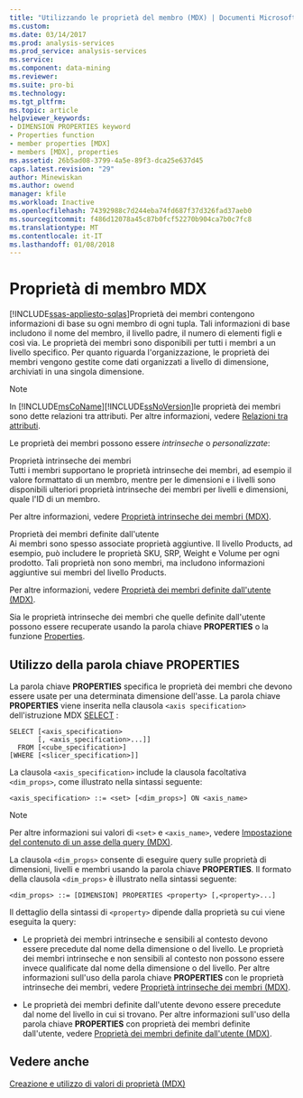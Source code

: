 ```yaml
---
title: "Utilizzando le proprietà del membro (MDX) | Documenti Microsoft"
ms.custom: 
ms.date: 03/14/2017
ms.prod: analysis-services
ms.prod_service: analysis-services
ms.service: 
ms.component: data-mining
ms.reviewer: 
ms.suite: pro-bi
ms.technology: 
ms.tgt_pltfrm: 
ms.topic: article
helpviewer_keywords:
- DIMENSION PROPERTIES keyword
- Properties function
- member properties [MDX]
- members [MDX], properties
ms.assetid: 26b5ad08-3799-4a5e-89f3-dca25e637d45
caps.latest.revision: "29"
author: Minewiskan
ms.author: owend
manager: kfile
ms.workload: Inactive
ms.openlocfilehash: 74392988c7d244eba74fd687f37d326fad37aeb0
ms.sourcegitcommit: f486d12078a45c87b0fcf52270b904ca7b0c7fc8
ms.translationtype: MT
ms.contentlocale: it-IT
ms.lasthandoff: 01/08/2018
---
```

# <a name="mdx-member-properties"></a>Proprietà di membro MDX
[!INCLUDE[ssas-appliesto-sqlas](../../../includes/ssas-appliesto-sqlas.md)]Proprietà dei membri contengono informazioni di base su ogni membro di ogni tupla. Tali informazioni di base includono il nome del membro, il livello padre, il numero di elementi figli e così via. Le proprietà dei membri sono disponibili per tutti i membri a un livello specifico. Per quanto riguarda l'organizzazione, le proprietà dei membri vengono gestite come dati organizzati a livello di dimensione, archiviati in una singola dimensione.  
  
> [!NOTE]  
>  In [!INCLUDE[msCoName](../../../includes/msconame-md.md)][!INCLUDE[ssNoVersion](../../../includes/ssnoversion-md.md)]le proprietà dei membri sono dette relazioni tra attributi. Per altre informazioni, vedere [Relazioni tra attributi](../../../analysis-services/multidimensional-models-olap-logical-dimension-objects/attribute-relationships.md).  
  
 Le proprietà dei membri possono essere *intrinseche* o *personalizzate*:  
  
 Proprietà intrinseche dei membri  
 Tutti i membri supportano le proprietà intrinseche dei membri, ad esempio il valore formattato di un membro, mentre per le dimensioni e i livelli sono disponibili ulteriori proprietà intrinseche dei membri per livelli e dimensioni, quale l'ID di un membro.  
  
 Per altre informazioni, vedere [Proprietà intrinseche dei membri &#40;MDX&#41;](../../../analysis-services/multidimensional-models/mdx/mdx-member-properties-intrinsic-member-properties.md).  
  
 Proprietà dei membri definite dall'utente  
 Ai membri sono spesso associate proprietà aggiuntive. Il livello Products, ad esempio, può includere le proprietà SKU, SRP, Weight e Volume per ogni prodotto. Tali proprietà non sono membri, ma includono informazioni aggiuntive sui membri del livello Products.  
  
 Per altre informazioni, vedere [Proprietà dei membri definite dall'utente &#40;MDX&#41;](../../../analysis-services/multidimensional-models/mdx/mdx-member-properties-user-defined-member-properties.md).  
  
 Sia le proprietà intrinseche dei membri che quelle definite dall'utente possono essere recuperate usando la parola chiave **PROPERTIES** o la funzione [Properties](../../../mdx/properties-mdx.md).  
  
## <a name="using-the-properties-keyword"></a>Utilizzo della parola chiave PROPERTIES  
 La parola chiave **PROPERTIES** specifica le proprietà dei membri che devono essere usate per una determinata dimensione dell'asse. La parola chiave **PROPERTIES** viene inserita nella clausola `<axis specification>` dell'istruzione MDX [SELECT](../../../mdx/mdx-data-manipulation-select.md) :  
  
```  
SELECT [<axis_specification>  
       [, <axis_specification>...]]  
  FROM [<cube_specification>]  
[WHERE [<slicer_specification>]]  
```  
  
 La clausola `<axis_specification>` include la clausola facoltativa `<dim_props>`, come illustrato nella sintassi seguente:  
  
```  
<axis_specification> ::= <set> [<dim_props>] ON <axis_name>  
```  
  
> [!NOTE]  
>  Per altre informazioni sui valori di `<set>` e `<axis_name>`, vedere [Impostazione del contenuto di un asse della query &#40;MDX&#41;](../../../analysis-services/multidimensional-models/mdx/mdx-query-and-slicer-axes-specify-the-contents-of-a-query-axis.md).  
  
 La clausola `<dim_props>` consente di eseguire query sulle proprietà di dimensioni, livelli e membri usando la parola chiave **PROPERTIES**. Il formato della clausola `<dim_props>` è illustrato nella sintassi seguente:  
  
```  
<dim_props> ::= [DIMENSION] PROPERTIES <property> [,<property>...]  
```  
  
 Il dettaglio della sintassi di `<property>` dipende dalla proprietà su cui viene eseguita la query:  
  
-   Le proprietà dei membri intrinseche e sensibili al contesto devono essere precedute dal nome della dimensione o del livello. Le proprietà dei membri intrinseche e non sensibili al contesto non possono essere invece qualificate dal nome della dimensione o del livello. Per altre informazioni sull'uso della parola chiave **PROPERTIES** con le proprietà intrinseche dei membri, vedere [Proprietà intrinseche dei membri &#40;MDX&#41;](../../../analysis-services/multidimensional-models/mdx/mdx-member-properties-intrinsic-member-properties.md).  
  
-   Le proprietà dei membri definite dall'utente devono essere precedute dal nome del livello in cui si trovano. Per altre informazioni sull'uso della parola chiave **PROPERTIES** con proprietà dei membri definite dall'utente, vedere [Proprietà dei membri definite dall'utente &#40;MDX&#41;](../../../analysis-services/multidimensional-models/mdx/mdx-member-properties-user-defined-member-properties.md).  
  
## <a name="see-also"></a>Vedere anche  
 [Creazione e utilizzo di valori di proprietà &#40;MDX&#41;](http://msdn.microsoft.com/library/0cafb269-03c8-4183-b6e9-220f071e4ef2)  
  
  

